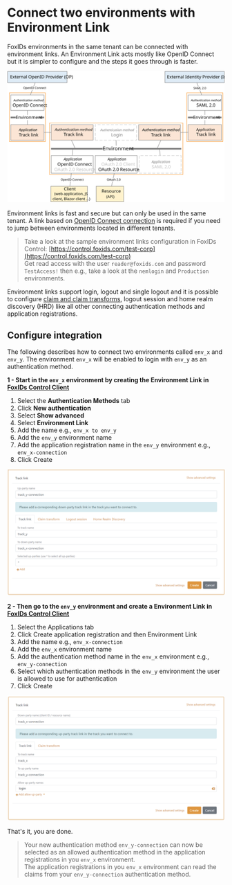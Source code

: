 # Connect two environments with Environment Link

FoxIDs environments in the same tenant can be connected with environment links. An Environment Link acts mostly like OpenID Connect but it is simpler to configure and the steps it goes through is faster. 

![Environment Link](images/how-to-environment-link.svg)

Environment links is fast and secure but can only be used in the same tenant. A link based on [OpenID Connect connection](howto-oidc-foxids.md) is required if you need to jump between environments located in different tenants.

> Take a look at the sample environment links configuration in FoxIDs Control: [https://control.foxids.com/test-corp](https://control.foxids.com/test-corp)  
> Get read access with the user `reader@foxids.com` and password `TestAccess!` then e.g., take a look at the `nemlogin` and `Production` environments.

Environment links support login, logout and single logout and it is possible to configure [claim and claim transforms](claim.md), logout session and home realm discovery (HRD) like all other connecting authentication methods and application registrations.

## Configure integration

The following describes how to connect two environments called `env_x` and `env_y`. The environment `env_x` will be enabled to login with `env_y` as an authentication method.

**1 - Start in the `env_x` environment by creating the Environment Link in [FoxIDs Control Client](control.md#foxids-control-client)**

1. Select the **Authentication Methods** tab
2. Click **New authentication**
3. Select **Show advanced**  
4. Select **Environment Link** 
3. Add the name e.g., `env_x to env_y` 
4. Add the `env_y` environment name
5. Add the application registration name in the `env_y` environment e.g., `env_x-connection` 
6. Click Create

![Create Environment Link authentication method](images/howto-environmentlink-foxids-auth-method.png)

**2 - Then go to the `env_y` environment and create a Environment Link in [FoxIDs Control Client](control.md#foxids-control-client)**

1. Select the Applications tab
2. Click Create application registration and then Environment Link
3. Add the name e.g., `env_x-connection` 
4. Add the `env_x` environment name
5. Add the authentication method name in the `env_x` environment e.g., `env_y-connection` 
6. Select which authentication methods in the `env_y` environment the user is allowed to use for authentication
6. Click Create

![Create Environment Link application registration](images/howto-environmentlink-foxids-app-reg.png)

That's it, you are done. 

> Your new authentication method `env_y-connection` can now be selected as an allowed authentication method in the application registrations in you `env_x` environment.  
> The application registrations in you `env_x` environment can read the claims from your `env_y-connection` authentication method. 